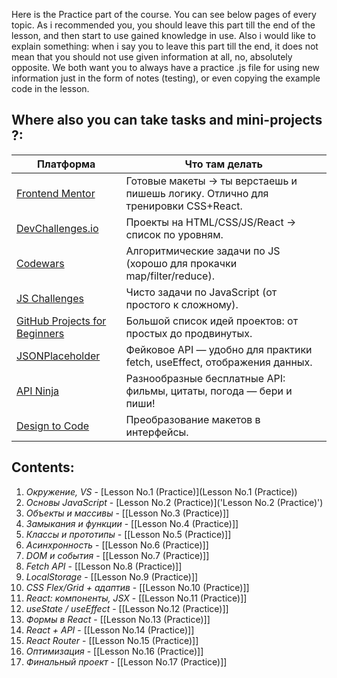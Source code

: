 Here is the Practice part of the course. You can see below pages of every topic. As i recommended you, you should leave this part till the end of the lesson, and then start to use gained knowledge in use. 
Also i would like to explain something: when i say you to leave this part till the end, it does not mean that you should not use given information at all, no, absolutely opposite. We both want you to always have a practice .js file for using new information just in the form of notes (testing), or even copying the example code in the lesson.


## **Where also you can take tasks and mini-projects ?:**

| Платформа                                                                 | Что там делать                                                                   |
| ------------------------------------------------------------------------- | -------------------------------------------------------------------------------- |
| [Frontend Mentor](https://www.frontendmentor.io/challenges)               | Готовые макеты → ты верстаешь и пишешь логику. Отлично для тренировки CSS+React. |
| [DevChallenges.io](https://devchallenges.io/)                             | Проекты на HTML/CSS/JS/React → список по уровням.                                |
| [Codewars](https://www.codewars.com/)                                     | Алгоритмические задачи по JS (хорошо для прокачки map/filter/reduce).            |
| [JS Challenges](https://jschallenger.com/)                                | Чисто задачи по JavaScript (от простого к сложному).                             |
| [GitHub Projects for Beginners](https://github.com/florinpop17/app-ideas) | Большой список идей проектов: от простых до продвинутых.                         |
| [JSONPlaceholder](https://jsonplaceholder.typicode.com/)                  | Фейковое API — удобно для практики fetch, useEffect, отображения данных.         |
| [API Ninja](https://api-ninjas.com/)                                      | Разнообразные бесплатные API: фильмы, цитаты, погода — бери и пиши!              |
| [Design to Code](https://www.frontloops.io/)                              | Преобразование макетов в интерфейсы.                                             |


## **Contents**:

1. *Окружение, VS* - [Lesson No.1 (Practice)](Lesson No.1 (Practice))
2. *Основы JavaScript* - [Lesson No.2 (Practice)]('Lesson No.2 (Practice)')
3. *Объекты и массивы* - [[Lesson No.3 (Practice)]]
4. *Замыкания и функции* - [[Lesson No.4 (Practice)]]
5. *Классы и прототипы* - [[Lesson No.5 (Practice)]]
6. *Асинхронность* - [[Lesson No.6 (Practice)]]
7. *DOM и события* - [[Lesson No.7 (Practice)]]
8. *Fetch API* - [[Lesson No.8 (Practice)]]
9. *LocalStorage* - [[Lesson No.9 (Practice)]]
10. *CSS Flex/Grid + адаптив* - [[Lesson No.10 (Practice)]]
11. *React: компоненты, JSX* - [[Lesson No.11 (Practice)]]
12. *useState / useEffect* - [[Lesson No.12 (Practice)]]
13. *Формы в React* - [[Lesson No.13 (Practice)]]
14. *React + API* - [[Lesson No.14 (Practice)]]
15. *React Router* - [[Lesson No.15 (Practice)]]
16. *Оптимизация* - [[Lesson No.16 (Practice)]]
17. *Финальный проект* - [[Lesson No.17 (Practice)]]